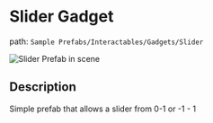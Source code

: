 # Slider Gadget

path: `Sample Prefabs/Interactables/Gadgets/Slider`

![Slider Prefab in scene](./img/sliderGadgetScene.png)

## Description

Simple prefab that allows a slider from 0-1 or -1 - 1